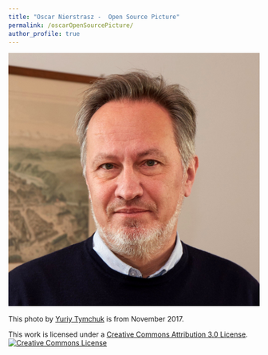 ```yaml
---
title: "Oscar Nierstrasz -  Open Source Picture"
permalink: /oscarOpenSourcePicture/
author_profile: true
---
```


[![/assets/images/on-nov-2017-medium.jpg](/assets/images/on-nov-2017-medium.jpg)](/assets/images/on-nov-2017-medium.jpg)

This photo by [Yuriy Tymchuk](https://yuriy.tymch.uk) is from November 2017.

This work is licensed under a <a rel="license" href="http://creativecommons.org/licenses/by/3.0/">Creative Commons Attribution 3.0 License</a>.
<a rel="license" href="http://creativecommons.org/licenses/by/3.0/"><img alt="Creative Commons License" style="border-width:0" src="http://i.creativecommons.org/l/by/3.0/88x31.png" /></a>
